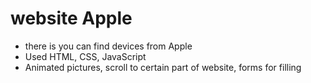 # website Apple
- there is you can find devices from Apple
- Used HTML, CSS, JavaScript
- Animated pictures, scroll to certain part of website, forms for filling
